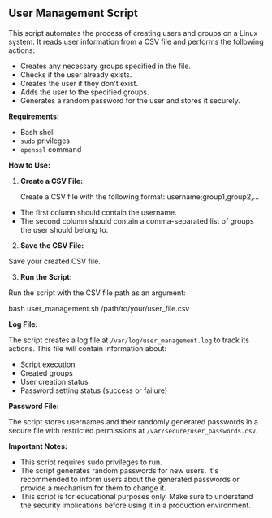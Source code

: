 ## User Management Script

This script automates the process of creating users and groups on a Linux system. It reads user information from a CSV file and performs the following actions:

* Creates any necessary groups specified in the file.
* Checks if the user already exists.
* Creates the user if they don't exist.
* Adds the user to the specified groups.
* Generates a random password for the user and stores it securely.

**Requirements:**

* Bash shell
* `sudo` privileges
* `openssl` command

**How to Use:**

1. **Create a CSV File:**

   Create a CSV file with the following format:
   username;group1,group2,...


* The first column should contain the username.
* The second column should contain a comma-separated list of groups the user should belong to.

2. **Save the CSV File:**

Save your created CSV file.

3. **Run the Script:**

Run the script with the CSV file path as an argument:

bash user_management.sh /path/to/your/user_file.csv


**Log File:**

The script creates a log file at `/var/log/user_management.log` to track its actions. This file will contain information about:

* Script execution
* Created groups
* User creation status
* Password setting status (success or failure)

**Password File:**

The script stores usernames and their randomly generated passwords in a secure file with restricted permissions at `/var/secure/user_passwords.csv`.

**Important Notes:**

* This script requires sudo privileges to run.
* The script generates random passwords for new users. It's recommended to inform users about the generated passwords or provide a mechanism for them to change it.
* This script is for educational purposes only. Make sure to understand the security implications before using it in a production environment.